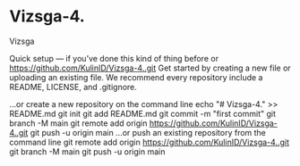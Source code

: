 # Vizsga-4.
Vizsga


Quick setup — if you’ve done this kind of thing before
or	
https://github.com/KulinID/Vizsga-4..git
Get started by creating a new file or uploading an existing file. We recommend every repository include a README, LICENSE, and .gitignore.

…or create a new repository on the command line
echo "# Vizsga-4." >> README.md
git init
git add README.md
git commit -m "first commit"
git branch -M main
git remote add origin https://github.com/KulinID/Vizsga-4..git
git push -u origin main
…or push an existing repository from the command line
git remote add origin https://github.com/KulinID/Vizsga-4..git
git branch -M main
git push -u origin main
